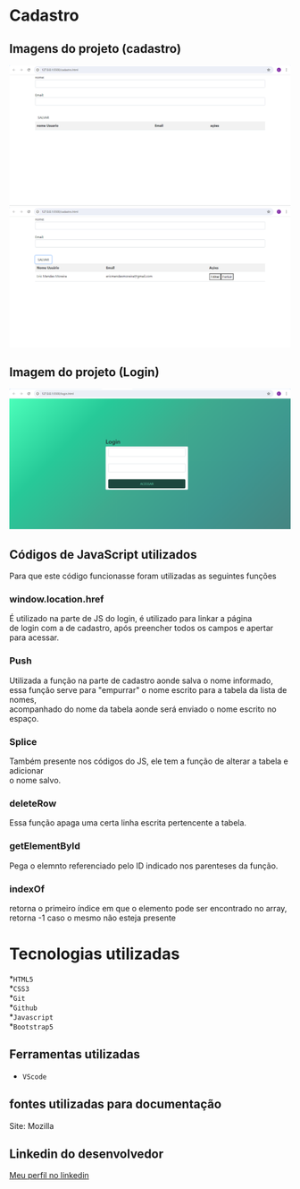 # Cadastro

## Imagens do projeto (cadastro) 
![página(sem alterações)](imagem/imagem_certa.png)
![página(após salvar nome)](imagem/imagem_certa2.png)

## Imagem do projeto (Login)
![Página de login](imagem/Captura%20de%20tela%202024-08-09%20111557.png)

## Códigos de JavaScript utilizados
Para que este código funcionasse foram utilizadas as seguintes funções

### window.location.href
É utilizado na parte de JS do login, é utilizado para linkar a página<br>
de login com a de cadastro, após preencher todos os campos e apertar para acessar.

### Push
Utilizada a função na parte de cadastro aonde salva o nome informado,<br>
essa função serve para "empurrar" o nome escrito para a tabela da lista de nomes,<br>
acompanhado do nome da tabela aonde será enviado o nome escrito no espaço.

### Splice
Também presente nos códigos do JS, ele tem a função de alterar a tabela e adicionar<br>
o nome salvo.

### deleteRow
Essa função apaga uma certa linha escrita pertencente a tabela.

### getElementById
Pega o elemnto referenciado pelo ID indicado nos parenteses da função.

### indexOf
 retorna o primeiro índice em que o elemento pode ser encontrado no array,<br>
  retorna -1 caso o mesmo não esteja presente
# Tecnologias utilizadas 
*`HTML5`<br>
*`CSS3`<br>
*`Git`<br>
*`Github`<br>
*`Javascript`<br>
*`Bootstrap5`<br>

## Ferramentas utilizadas 
* `VScode` 

## fontes utilizadas para documentação
Site: Mozilla

## Linkedin do desenvolvedor
[Meu perfil no linkedin](https://www.linkedin.com/in/eric-mendes-moreira-b5a49b301/)
